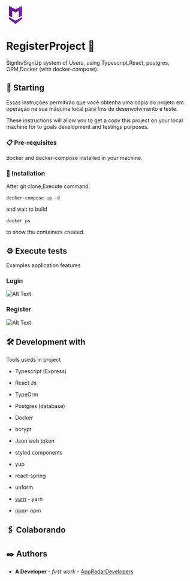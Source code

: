 


![alt text](https://github.com/adam-p/markdown-here/raw/master/src/common/images/icon48.png "Logo Title Text 1")


# RegisterProject 🚀

SignIn/SignUp system of Users, using Typescript,React, postgres, ORM,Docker (with docker-compose).

## 🚀 Starting

Essas instruções permitirão que você obtenha uma cópia do projeto em operação na sua máquina local para fins de desenvolvimento e teste.

These instructions will allow you to get a copy this project on your local machine for to goals development and testings purposes.

<!-- Consulte **Implantação** para saber como implantar o projeto. -->

### 📋 Pre-requisites

docker and docker-compose installed in your machine.

<!-- ```
Dar exemplos
``` -->

### 🔧 Installation

After git clone,Execute command:

```
docker-compose up -d
```

and wait to build

```
docker ps
```
to show the containers created.


## ⚙️ Execute tests

Examples application features

### Login
![Alt Text](https://github.com/evandrotvc/RegisterProject/blob/master/frontend/src/assets/videos/login.gif)

### Register
![Alt Text](https://github.com/evandrotvc/RegisterProject/blob/master/frontend/src/assets/videos/register.gif)

<!-- ### 🔩 Analise os testes de ponta a ponta

Explique que eles verificam esses testes e porquê.

```
Dar exemplos
```

### ⌨️ E testes de estilo de codificação

Explique que eles verificam esses testes e porquê.

```
Dar exemplos
``` -->

<!-- ## 📦 Desenvolvimento

Adicione notas adicionais sobre como implantar isso em um sistema ativo -->

## 🛠️ Development with

<!-- Mencione as ferramentas que você usou para criar seu projeto -->
Tools useds in project

<!-- * [Dropwizard](http://www.dropwizard.io/1.0.2/docs/) - Typescript -->

*  Typescript (Express)
*  React Js
*  TypeOrm
*  Postgres (database)
*  Docker
*  bcrypt
*  Json web token

*  styled components
*  yup
*  react-spring
*  unform

* [yarn](https://yarnpkg.com/) - yarn
* [npm](https://www.npmjs.com/)- npm

## 🖇️ Colaborando

<!-- Por favor, leia o [COLABORACAO.md](https://gist.github.com/usuario/linkParaInfoSobreContribuicoes) para obter detalhes sobre o nosso código de conduta e o processo para nos enviar pedidos de solicitação. -->

<!-- ## 📌 Versão

Nós usamos [SemVer](http://semver.org/) para controle de versão. Para as versões disponíveis, observe as [tags neste repositório](https://github.com/suas/tags/do/projeto).  -->

## ✒️ Authors

<!-- Mencione todos aqueles que ajudaram a levantar o projeto desde o seu início -->

* **A Developer** - *first work* - [AppRadarDevelopers](https://github.com/evandrotvc/App-Radar-Developers)
<!-- * **Um desenvolvedor** - *Trabalho Inicial* - [umdesenvolvedor](https://github.com/linkParaPerfil) -->
<!-- * **Fulano De Tal** - *Documentação* - [fulanodetal](https://github.com/linkParaPerfil) -->

<!-- Você também pode ver a lista de todos os [colaboradores](https://github.com/usuario/projeto/colaboradores) que participaram deste projeto. -->

<!-- ## 📄 Licença

Este projeto está sob a licença (sua licença) - veja o arquivo [LICENSE.md](https://github.com/usuario/projeto/licenca) para detalhes.

## 🎁 Expressões de gratidão

* Conte a outras pessoas sobre este projeto 📢
* Convide alguém da equipe para uma cerveja 🍺 
* Obrigado publicamente 🤓.
* etc.


---
⌨️ com ❤️ por [Armstrong Lohãns](https://gist.github.com/lohhans) 😊 -->